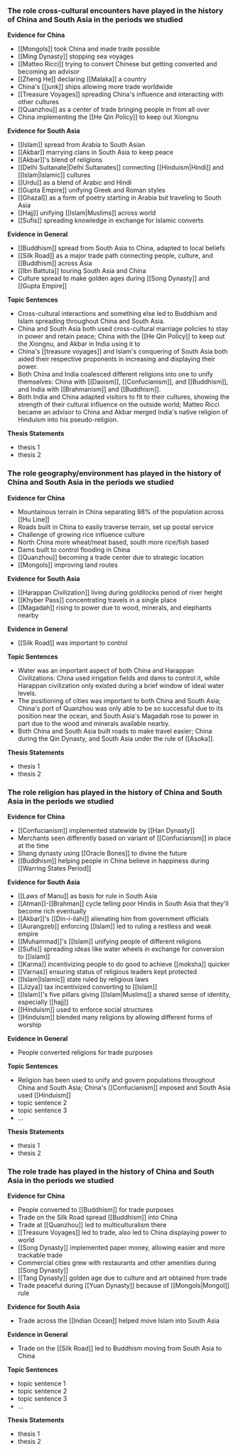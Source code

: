 ### The role cross-cultural encounters have played in the history of China and South Asia in the periods we studied

**Evidence for China**
- [[Mongols]] took China and made trade possible
- [[Ming Dynasty]] stopping sea voyages
- [[Matteo Ricci]] trying to convert Chinese but getting converted and becoming an advisor
- [[Zheng He]] declaring [[Malaka]] a country
- China's [[junk]] ships allowing more trade worldwide
- [[Treasure Voyages]] spreading China's influence and interacting with other cultures
- [[Quanzhou]] as a center of trade bringing people in from all over
- China implementing the [[He Qin Policy]] to keep out Xiongnu

**Evidence for South Asia**
- [[Islam]] spread from Arabia to South Asian
- [[Akbar]] marrying clans in South Asia to keep peace
- [[Akbar]]'s blend of religions
- [[Delhi Sultanate|Delhi Sultanates]] connecting [[Hinduism|Hindi]] and [[Islam|Islamic]] cultures
- [[Urdu]] as a blend of Arabic and Hindi
- [[Gupta Empire]] unifying Greek and Roman styles
- [[Ghazal]] as a form of poetry starting in Arabia but traveling to South Asia
- [[Hajj]] unifying [[Islam|Muslims]] across world
- [[Sufis]] spreading knowledge in exchange for Islamic converts

**Evidence in General**
- [[Buddhism]] spread from South Asia to China, adapted to local beliefs
- [[Silk Road]] as a major trade path connecting people, culture, and [[Buddhism]] across Asia
- [[Ibn Battuta]] touring South Asia and China
- Culture spread to make golden ages during [[Song Dynasty]] and [[Gupta Empire]]

**Topic Sentences**
- Cross-cultural interactions and something else led to Buddhism and Islam spreading throughout China and South Asia.
- China and South Asia both used cross-cultural marriage policies to stay in power and retain peace; China with the [[He Qin Policy]] to keep out the Xiongnu, and Akbar in India using it to
- China's [[treasure voyages]] and Islam's conquering of South Asia both aided their respective proponents in increasing and displaying their power.
- Both China and India coalesced different religions into one to unify themselves: China with [[Daoism]], [[Confucianism]], and [[Buddhism]], and India with [[Brahmanism]] and [[Buddhism]].
- Both India and China adapted visitors to fit to their cultures, showing the strength of their cultural influence on the outside world; Matteo Ricci became an advisor to China and Akbar merged India's native religion of Hinduism into his pseudo-religion.

**Thesis Statements**
- thesis 1
- thesis 2

### The role geography/environment has played in the history of China and South Asia in the periods we studied

**Evidence for China**
- Mountainous terrain in China separating 98% of the population across [[Hu Line]]
- Roads built in China to easily traverse terrain, set up postal service
- Challenge of growing rice influence culture
- North China more wheat/meat based, south more rice/fish based
- Dams built to control flooding in China
- [[Quanzhou]] becoming a trade center due to strategic location
- [[Mongols]] improving land routes

**Evidence for South Asia**
- [[Harappan Civilization]] living during goldilocks period of river height
- [[Khyber Pass]] concentrating travels in a single place
- [[Magadah]] rising to power due to wood, minerals, and elephants nearby

**Evidence in General**
- [[Silk Road]] was important to control

**Topic Sentences**
- Water was an important aspect of both China and Harappan Civilizations: China used irrigation fields and dams to control it, while Harappan civilization only existed during a brief window of ideal water levels.
- The positioning of cities was important to both China and South Asia; China's port of Quanzhou was only able to be so successful due to its position near the ocean, and South Asia's Magadah rose to power in part due to the wood and minerals available nearby.
- Both China and South Asia built roads to make travel easier; China during the Qin Dynasty, and South Asia under the rule of [[Asoka]].

**Thesis Statements**
- thesis 1
- thesis 2

### The role religion has played in the history of China and South Asia in the periods we studied

**Evidence for China**
- [[Confucianism]] implemented statewide by [[Han Dynasty]]
- Merchants seen differently based on variant of [[Confucianism]] in place at the time
- Shang dynasty using [[Oracle Bones]] to divine the future
- [[Buddhism]] helping people in China believe in happiness during [[Warring States Period]]

**Evidence for South Asia**
- [[Laws of Manu]] as basis for rule in South Asia
- [[Atman]]-[[Brahman]] cycle telling poor Hindis in South Asia that they'll become rich eventually
- [[Akbar]]'s [[Din-i-ilahi]] alienating him from government officials
- [[Aurangzeb]] enforcing [[Islam]] led to ruling a restless and weak empire
- [[Muhammad]]'s [[Islam]] unifying people of different religions
- [[Sufis]] spreading ideas like water wheels in exchange for conversion to [[Islam]]
- [[Karma]] incentivizing people to do good to achieve [[moksha]] quicker
- [[Varnas]] ensuring status of religious leaders kept protected
- [[Islam|Islamic]] state ruled by religious laws
- [[Jizya]] tax incentivized converting to [[Islam]]
- [[Islam]]'s five pillars giving [[Islam|Muslims]] a shared sense of identity, especially [[hajj]]
- [[Hinduism]] used to enforce social structures
- [[Hinduism]] blended many religions by allowing different forms of worship

**Evidence in General**
- People converted religions for trade purposes

**Topic Sentences**
- Religion has been used to unify and govern populations throughout China and South Asia; China's [[Confucianism]] imposed  and South Asia used [[Hinduism]]
- topic sentence 2
- topic sentence 3
- ...

**Thesis Statements**
- thesis 1
- thesis 2

### The role trade has played in the history of China and South Asia in the periods we studied

**Evidence for China**
- People converted to [[Buddhism]] for trade purposes
- Trade on the Silk Road spread [[Buddhism]] into China
- Trade at [[Quanzhou]] led to multiculturalism there
- [[Treasure Voyages]] led to trade, also led to China displaying power to world
- [[Song Dynasty]] implemented paper money, allowing easier and more trackable trade
- Commercial cities grew with restaurants and other amenities during [[Song Dynasty]]
- [[Tang Dynasty]] golden age due to culture and art obtained from trade
- Trade peaceful during [[Yuan Dynasty]] because of [[Mongols|Mongol]] rule

**Evidence for South Asia**
- Trade across the [[Indian Ocean]] helped move Islam into South Asia

**Evidence in General**
- Trade on the [[Silk Road]] led to Buddhism moving from South Asia to China

**Topic Sentences**
- topic sentence 1
- topic sentence 2
- topic sentence 3
- ...

**Thesis Statements**
- thesis 1
- thesis 2
